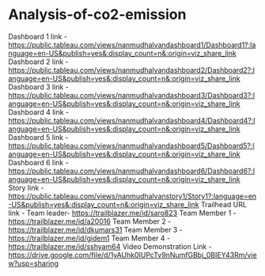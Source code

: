 # Analysis-of-co2-emission
Dashboard 1 link - https://public.tableau.com/views/nanmudhalvandashboard1/Dashboard1?:language=en-US&publish=yes&:display_count=n&:origin=viz_share_link
Dashboard 2 link - https://public.tableau.com/views/nanmudhalvandashboard2/Dashboard2?:language=en-US&publish=yes&:display_count=n&:origin=viz_share_link
Dashboard 3 link - https://public.tableau.com/views/nanmudhalvandashboard3/Dashboard3?:language=en-US&publish=yes&:display_count=n&:origin=viz_share_link 
Dashboard 4 link - 
https://public.tableau.com/views/nanmudhalvandashboard4/Dashboard4?:language=en-US&publish=yes&:display_count=n&:origin=viz_share_link 
Dashboard 5 link - https://public.tableau.com/views/nanmudhalvandashboard5/Dashboard5?:language=en-US&publish=yes&:display_count=n&:origin=viz_share_link 
Dashboard 6 link - https://public.tableau.com/views/nanmudhalvandashboard6/Dashboard6?:language=en-US&publish=yes&:display_count=n&:origin=viz_share_link 
Story link - https://public.tableau.com/views/nanmudhalvanstory1/Story1?:language=en-US&publish=yes&:display_count=n&:origin=viz_share_link 
Trailhead URL link - Team leader- https://trailblazer.me/id/saro823 Team Member 1 - https://trailblazer.me/id/a20016  Team Member 2 - https://trailblazer.me/id/dkumars31  Team Member 3 - https://trailblazer.me/id/gidem1  Team Member 4 - https://trailblazer.me/id/sshyam64
Video Demonstration Link - https://drive.google.com/file/d/1yAUhk0IUPcTv9nNumfGBbj_0BIEY43Rm/view?usp=sharing
